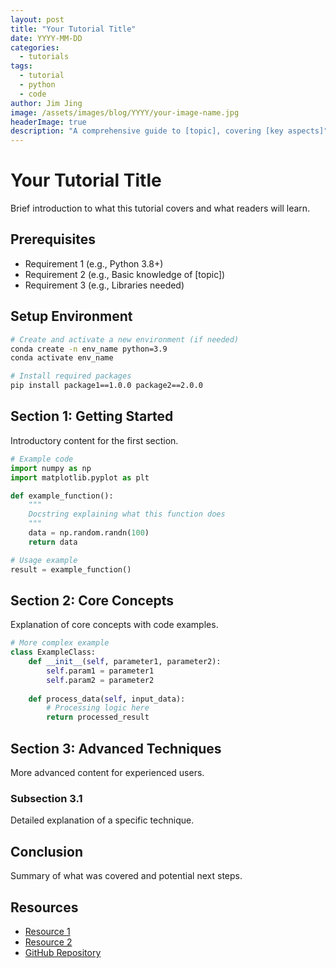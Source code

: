 ```yaml
---
layout: post
title: "Your Tutorial Title"
date: YYYY-MM-DD
categories: 
  - tutorials
tags:
  - tutorial
  - python
  - code
author: Jim Jing
image: /assets/images/blog/YYYY/your-image-name.jpg
headerImage: true
description: "A comprehensive guide to [topic], covering [key aspects]"
---
```


# Your Tutorial Title

Brief introduction to what this tutorial covers and what readers will learn.

## Prerequisites

- Requirement 1 (e.g., Python 3.8+)
- Requirement 2 (e.g., Basic knowledge of [topic])
- Requirement 3 (e.g., Libraries needed)

## Setup Environment

```bash
# Create and activate a new environment (if needed)
conda create -n env_name python=3.9
conda activate env_name

# Install required packages
pip install package1==1.0.0 package2==2.0.0
```

## Section 1: Getting Started

Introductory content for the first section.

```python
# Example code
import numpy as np
import matplotlib.pyplot as plt

def example_function():
    """
    Docstring explaining what this function does
    """
    data = np.random.randn(100)
    return data

# Usage example
result = example_function()
```

## Section 2: Core Concepts

Explanation of core concepts with code examples.

```python
# More complex example
class ExampleClass:
    def __init__(self, parameter1, parameter2):
        self.param1 = parameter1
        self.param2 = parameter2
        
    def process_data(self, input_data):
        # Processing logic here
        return processed_result
```

## Section 3: Advanced Techniques

More advanced content for experienced users.

### Subsection 3.1

Detailed explanation of a specific technique.

## Conclusion

Summary of what was covered and potential next steps.

## Resources

- [Resource 1](https://example.com)
- [Resource 2](https://example.com)
- [GitHub Repository](https://github.com/yourusername/project) 